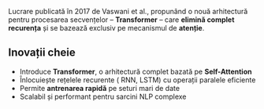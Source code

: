 Lucrare publicată în 2017 de Vaswani et al., propunând o nouă arhitectură pentru procesarea secvențelor – **Transformer** – care **elimină complet recurența** și se bazează exclusiv pe mecanismul de **atenție**.

## Inovații cheie

- Introduce **Transformer**, o arhitectură complet bazată pe **Self-Attention**
- Înlocuiește rețelele recurente ( RNN, LSTM) cu operații paralele eficiente
- Permite **antrenarea rapidă** pe seturi mari de date
- Scalabil și performant pentru sarcini NLP complexe